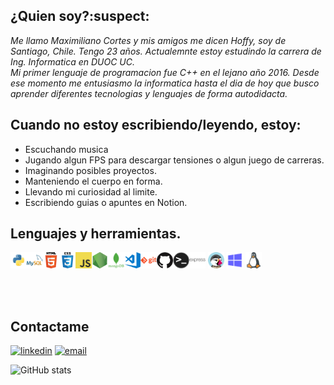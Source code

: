 ## ¿Quien soy?:suspect:
_Me llamo Maximiliano Cortes y mis amigos me dicen Hoffy, soy de Santiago, Chile. Tengo 23 años. Actualemnte estoy estudindo la carrera de Ing. Informatica en DUOC UC. <br> Mi primer lenguaje de programacion fue C++ en el lejano año 2016. Desde ese momento me entusiasmo la informatica hasta el dia de hoy que busco aprender diferentes tecnologias y lenguajes de forma autodidacta._
<br>

## Cuando no estoy escribiendo/leyendo, estoy:
- Escuchando musica 
- Jugando algun FPS para descargar tensiones o algun juego de carreras.
- Imaginando posibles proyectos.
- Manteniendo el cuerpo en forma.
- Llevando mi curiosidad al limite.
- Escribiendo guias o apuntes en Notion.
## Lenguajes y herramientas.
<!-- Pyton -->
<img align="left" alt="Python" width="26px" src="https://raw.githubusercontent.com/github/explore/80688e429a7d4ef2fca1e82350fe8e3517d3494d/topics/python/python.png" />

<!-- MySQL -->
<img align="left" alt="MySQL" width="26px" src="./icons/mysql.png" />

<!-- HTML5 -->
<img align="left" alt="HTML5" width="26px" src="https://raw.githubusercontent.com/github/explore/80688e429a7d4ef2fca1e82350fe8e3517d3494d/topics/html/html.png" />

<!-- CSS -->
<img align="left" alt="CSS3" width="26px" src="https://raw.githubusercontent.com/github/explore/80688e429a7d4ef2fca1e82350fe8e3517d3494d/topics/css/css.png" />

<!-- JS -->
<img align="left" alt="JavaScript" width="26px" src="https://raw.githubusercontent.com/github/explore/80688e429a7d4ef2fca1e82350fe8e3517d3494d/topics/javascript/javascript.png" />

<!-- Node.js -->
<img align="left" alt="Node.js" width="26px" src="https://raw.githubusercontent.com/github/explore/80688e429a7d4ef2fca1e82350fe8e3517d3494d/topics/nodejs/nodejs.png" />

<!-- Express -->
<img aling="left" alt="Express" width="26px" src="./icons/express.png">

<!-- MongoDB -->
<img align="left" alt="MongoDB" width="26px" src="./icons/mongodb.png" />

<!-- VSCode -->
<img align="left" alt="Visual Studio Code" width="26px" src="https://raw.githubusercontent.com/github/explore/80688e429a7d4ef2fca1e82350fe8e3517d3494d/topics/visual-studio-code/visual-studio-code.png" /> 

<!-- Git -->
<img align="left" alt="Git" width="26px" src="./icons/git.png" />

<!-- GitHub -->
<img align="left" alt="GitHub" width="26px" src="https://raw.githubusercontent.com/github/explore/78df643247d429f6cc873026c0622819ad797942/topics/github/github.png" />

<!-- Terminal -->
<img align="left" alt="Terminal" width="26px" src="https://raw.githubusercontent.com/github/explore/80688e429a7d4ef2fca1e82350fe8e3517d3494d/topics/terminal/terminal.png" />

<!-- Prestashop -->
<img aling="left" alt="prestashop" width="26px" src="./icons/prestashop.png">

<!-- Windows -->
<img aling="left" alt="windows" width="26px" src="./icons/windows.png">

<!-- Linux -->
<img aling="left" alt="linux" width="26px" src="./icons/linux.png">

<br></br>

## Contactame
<a href="https://www.linkedin.com/in/maximiliano-cortes-4b73ba1b8/"><img src="https://img.icons8.com/color/96/000000/linkedin.png" alt="linkedin"/></a>
<a href="mailto:max.cortes.f@gmail.com"><img src="https://img.icons8.com/color/96/000000/gmail.png" alt="email"/></a>

![GitHub stats](https://github-readme-stats.vercel.app/api?username=Hoffy0&theme=dark&show_icons=true)

<!--
**Hoffy0/Hoffy0** is a ✨ _special_ ✨ repository because its `README.md` (this file) appears on your GitHub profile.

![GitHub stats](https://github-readme-stats.vercel.app/api?username=Hoffy0&theme=dark&show_icons=true)

Here are some ideas to get you started:

- 🔭 I’m currently working on ...
- 🌱 I’m currently learning ...
- 👯 I’m looking to collaborate on ...
- 🤔 I’m looking for help with ...
- 💬 Ask me about ...
- 📫 How to reach me: ...
- 😄 Pronouns: ...
- ⚡ Fun fact: ...
-->
